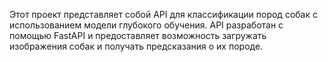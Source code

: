 Этот проект представляет собой API для классификации пород собак с использованием модели глубокого обучения. API разработан с помощью FastAPI и предоставляет возможность загружать изображения собак и получать предсказания о их породе.
